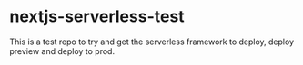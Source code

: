 # nextjs-serverless-test
This is a test repo to try and get the serverless framework to deploy, deploy preview and deploy to prod.
